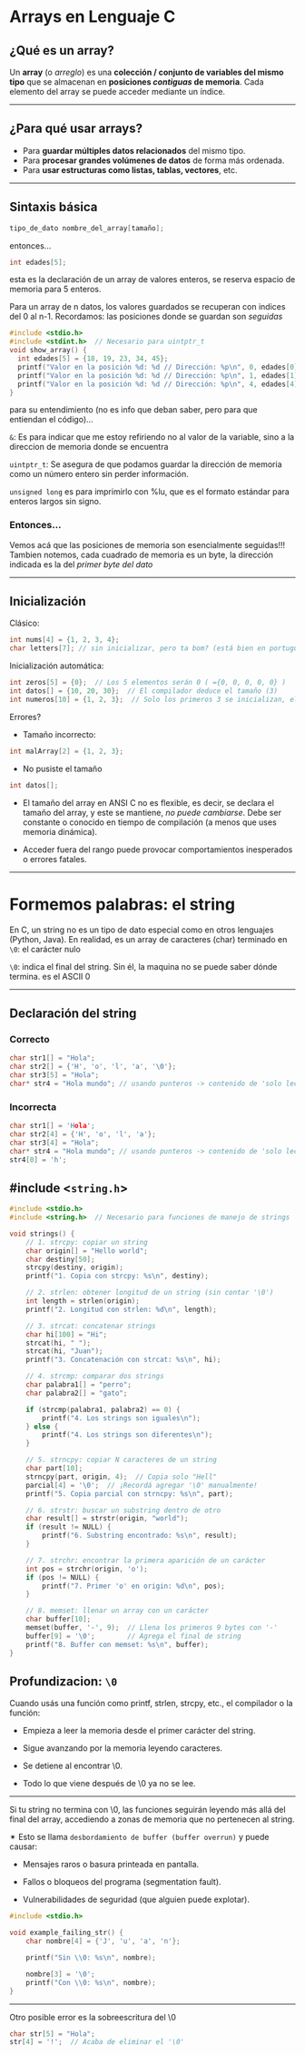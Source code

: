 # Arrays en Lenguaje C

## ¿Qué es un array?

Un **array** (o *arreglo*) es una **colección / conjunto de variables del mismo tipo** que se almacenan en **posiciones *contiguas* de memoria**. 
Cada elemento del array se puede acceder mediante un índice.

---

## ¿Para qué usar arrays?

- Para **guardar múltiples datos relacionados** del mismo tipo.
- Para **procesar grandes volúmenes de datos** de forma más ordenada.
- Para **usar estructuras como listas, tablas, vectores**, etc.

---

## Sintaxis básica
```c
tipo_de_dato nombre_del_array[tamaño];
```
entonces...
```c
int edades[5];
```
esta es la declaración de un array de valores enteros, se reserva espacio de memoria para 5 enteros. 

Para un array de n datos, los valores guardados se recuperan con indices del 0 al n-1. Recordamos: las posiciones donde se guardan son *seguidas*

```c
#include <stdio.h>
#include <stdint.h>  // Necesario para uintptr_t
void show_array() {
  int edades[5] = {18, 19, 23, 34, 45};
  printf("Valor en la posición %d: %d // Dirección: %p\n", 0, edades[0], (unsigned long)(uintptr_t)&edades[0]);
  printf("Valor en la posición %d: %d // Dirección: %p\n", 1, edades[1], (unsigned long)(uintptr_t)&edades[1]);
  printf("Valor en la posición %d: %d // Dirección: %p\n", 4, edades[4], (unsigned long)(uintptr_t)&edades[4]);
}
```
para su entendimiento (no es info que deban saber, pero para que entiendan el código)...

`&`: Es para indicar que me estoy refiriendo no al valor de la variable, sino a la direccion de memoria donde se encuentra

`uintptr_t`: Se asegura de que podamos guardar la dirección de memoria como un número entero sin perder información.

`unsigned long` es para imprimirlo con %lu, que es el formato estándar para enteros largos sin signo.

### Entonces...
Vemos acá que las posiciones de memoria son esencialmente seguidas!!! 
Tambien notemos, cada cuadrado de memoria es un byte, la dirección indicada es la del *primer byte del dato*

---

## Inicialización

Clásico:
```c
int nums[4] = {1, 2, 3, 4};
char letters[7]; // sin inicializar, pero ta bom? (está bien en portugues) Todos los valores están indefinidos (son basura en memoria)
```

Inicialización automática:
```c
int zeros[5] = {0};  // Los 5 elementos serán 0 ( ={0, 0, 0, 0, 0} )
int datos[] = {10, 20, 30};  // El compilador deduce el tamaño (3)
int numeros[10] = {1, 2, 3};  // Solo los primeros 3 se inicializan, el resto queda como 0
```

Errores? 

- Tamaño incorrecto:
```c
int malArray[2] = {1, 2, 3};
```
- No pusiste el tamaño
```c
int datos[];
```
- El tamaño del array en ANSI C no es flexible, es decir, se declara el tamaño del array, y este se mantiene, *no puede cambiarse*.
Debe ser constante o conocido en tiempo de compilación (a menos que uses memoria dinámica).

- Acceder fuera del rango puede provocar comportamientos inesperados o errores fatales.

---
# Formemos palabras: el string

En C, un string no es un tipo de dato especial como en otros lenguajes (Python, Java). 
En realidad, es un array de caracteres (char) terminado en `\0`: el carácter nulo

`\0`: indica el final del string. Sin él, la maquina no se puede saber dónde termina. es el ASCII 0

---

## Declaración del string

### Correcto
```c
char str1[] = "Hola";
char str2[] = {'H', 'o', 'l', 'a', '\0'};
char str3[5] = "Hola";
char* str4 = "Hola mundo"; // usando punteros -> contenido de 'solo lectura'
```

### Incorrecta
```c
char str1[] = 'Hola';
char str2[4] = {'H', 'o', 'l', 'a'};
char str3[4] = "Hola";
char* str4 = "Hola mundo"; // usando punteros -> contenido de 'solo lectura'
str4[0] = 'h';
```

## #include <`string.h`>

```c
#include <stdio.h>
#include <string.h>  // Necesario para funciones de manejo de strings

void strings() {
    // 1. strcpy: copiar un string
    char origin[] = "Hello world";
    char destiny[50];
    strcpy(destiny, origin);
    printf("1. Copia con strcpy: %s\n", destiny);

    // 2. strlen: obtener longitud de un string (sin contar '\0')
    int length = strlen(origin);
    printf("2. Longitud con strlen: %d\n", length);

    // 3. strcat: concatenar strings
    char hi[100] = "Hi";
    strcat(hi, " ");
    strcat(hi, "Juan");
    printf("3. Concatenación con strcat: %s\n", hi);

    // 4. strcmp: comparar dos strings
    char palabra1[] = "perro";
    char palabra2[] = "gato";

    if (strcmp(palabra1, palabra2) == 0) {
        printf("4. Los strings son iguales\n");
    } else {
        printf("4. Los strings son diferentes\n");
    }

    // 5. strncpy: copiar N caracteres de un string
    char part[10];
    strncpy(part, origin, 4);  // Copia solo "Hell"
    parcial[4] = '\0';  // ¡Recordá agregar '\0' manualmente!
    printf("5. Copia parcial con strncpy: %s\n", part);

    // 6. strstr: buscar un substring dentro de otro
    char result[] = strstr(origin, "world");
    if (result != NULL) {
        printf("6. Substring encontrado: %s\n", result);
    }

    // 7. strchr: encontrar la primera aparición de un carácter
    int pos = strchr(origin, 'o');
    if (pos != NULL) {
        printf("7. Primer 'o' en origin: %d\n", pos);
    }

    // 8. memset: llenar un array con un carácter
    char buffer[10];
    memset(buffer, '-', 9);  // Llena los primeros 9 bytes con '-'
    buffer[9] = '\0';        // Agrega el final de string
    printf("8. Buffer con memset: %s\n", buffer);
}

```

## Profundizacion: `\0`

Cuando usás una función como printf, strlen, strcpy, etc., el compilador o la función:

- Empieza a leer la memoria desde el primer carácter del string.

- Sigue avanzando por la memoria leyendo caracteres.

- Se detiene al encontrar \0.

- Todo lo que viene después de \0 ya no se lee.

---

Si tu string no termina con \0, las funciones seguirán leyendo más allá del final del array, accediendo a zonas de memoria que no pertenecen al string.

✴ Esto se llama `desbordamiento de buffer (buffer overrun)` y puede causar:

- Mensajes raros o basura printeada en pantalla.

- Fallos o bloqueos del programa (segmentation fault).

- Vulnerabilidades de seguridad (que alguien puede explotar).

```c
#include <stdio.h>

void example_failing_str() {
    char nombre[4] = {'J', 'u', 'a', 'n'};

    printf("Sin \\0: %s\n", nombre);

    nombre[3] = '\0';
    printf("Con \\0: %s\n", nombre);
}

```

---

Otro posible error es la sobreescritura del \0

```c
char str[5] = "Hola";
str[4] = '!';  // Acaba de eliminar el '\0'
```
